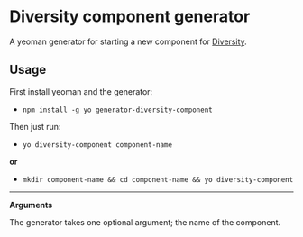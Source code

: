 Diversity component generator
=======================
A yeoman generator for starting a new component for [Diversity]('https://diversity.io/').

Usage
-----------------------
First install yeoman and the generator:
 * `npm install -g yo generator-diversity-component`


Then just run:
 * `yo diversity-component component-name`

 **or** 
 * `mkdir component-name && cd component-name && yo diversity-component`

___________________

**Arguments**

The generator takes one optional argument; the name of the component.
